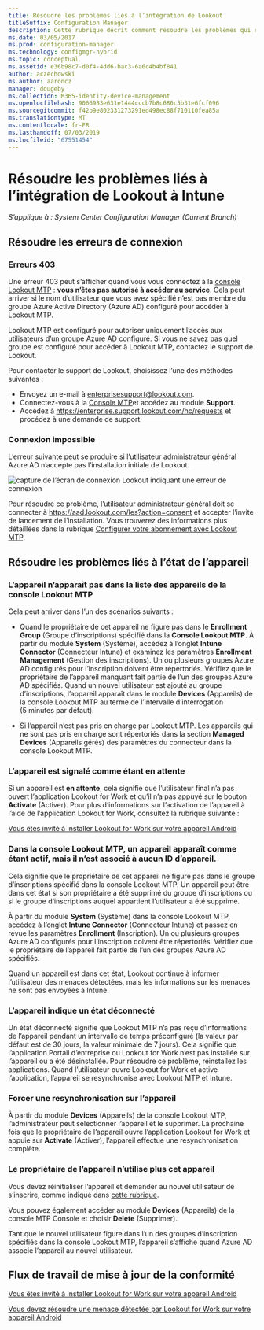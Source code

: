 ```yaml
---
title: Résoudre les problèmes liés à l’intégration de Lookout
titleSuffix: Configuration Manager
description: Cette rubrique décrit comment résoudre les problèmes qui se produisent couramment avec l’intégration de Lookout.
ms.date: 03/05/2017
ms.prod: configuration-manager
ms.technology: configmgr-hybrid
ms.topic: conceptual
ms.assetid: e36b98c7-d0f4-4dd6-bac3-6a6c4b4bf841
author: aczechowski
ms.author: aaroncz
manager: dougeby
ms.collection: M365-identity-device-management
ms.openlocfilehash: 9066983e631e1444cccb7b8c686c5b31e6fcf096
ms.sourcegitcommit: f42b9e802331273291ed498ec88f710110fea85a
ms.translationtype: MT
ms.contentlocale: fr-FR
ms.lasthandoff: 07/03/2019
ms.locfileid: "67551454"
---
```

# <a name="troubleshoot-lookout-integration-with-intune"></a>Résoudre les problèmes liés à l’intégration de Lookout à Intune

*S’applique à : System Center Configuration Manager (Current Branch)*

## <a name="troubleshoot-login-errors"></a>Résoudre les erreurs de connexion
### <a name="403-errors"></a>Erreurs 403
Une erreur 403 peut s’afficher quand vous vous connectez à la [console Lookout MTP](https://aad.lookout.com) : **vous n’êtes pas autorisé à accéder au service**. Cela peut arriver si le nom d’utilisateur que vous avez spécifié n’est pas membre du groupe Azure Active Directory (Azure AD) configuré pour accéder à Lookout MTP.

Lookout MTP est configuré pour autoriser uniquement l’accès aux utilisateurs d’un groupe Azure AD configuré. Si vous ne savez pas quel groupe est configuré pour accéder à Lookout MTP, contactez le support de Lookout.

Pour contacter le support de Lookout, choisissez l’une des méthodes suivantes :

* Envoyez un e-mail à enterprisesupport@lookout.com.
* Connectez-vous à la [Console MTP](http://aad.lookout.com)et accédez au module **Support**.
* Accédez à https://enterprise.support.lookout.com/hc/requests et procédez à une demande de support.

### <a name="unable-to-sign-in"></a>Connexion impossible
L’erreur suivante peut se produire si l’utilisateur administrateur général Azure AD n’accepte pas l’installation initiale de Lookout.

![capture de l’écran de connexion Lookout indiquant une erreur de connexion](media/lookout-consent-not-accepted-error.png)

Pour résoudre ce problème, l’utilisateur administrateur général doit se connecter à https://aad.lookout.com/les?action=consent et accepter l’invite de lancement de l’installation. Vous trouverez des informations plus détaillées dans la rubrique [Configurer votre abonnement avec Lookout MTP](set-up-your-subscription-with-lookout.md).

## <a name="troubleshoot-device-status-issues"></a>Résoudre les problèmes liés à l’état de l’appareil

### <a name="device-not-showing-up-in-the-lookout-mtp-console-device-list"></a>L’appareil n’apparaît pas dans la liste des appareils de la console Lookout MTP

Cela peut arriver dans l’un des scénarios suivants :
* Quand le propriétaire de cet appareil ne figure pas dans le **Enrollment Group** (Groupe d’inscriptions) spécifié dans la **Console Lookout MTP**.  À partir du module **System** (Système), accédez à l’onglet **Intune Connector** (Connecteur Intune) et examinez les paramètres **Enrollment Management** (Gestion des inscriptions).  Un ou plusieurs groupes Azure AD configurés pour l’inscription doivent être répertoriés.  Vérifiez que le propriétaire de l’appareil manquant fait partie de l’un des groupes Azure AD spécifiés.  Quand un nouvel utilisateur est ajouté au groupe d’inscriptions, l’appareil apparaît dans le module **Devices** (Appareils) de la console Lookout MTP au terme de l’intervalle d’interrogation (5 minutes par défaut).

* Si l’appareil n’est pas pris en charge par Lookout MTP.  Les appareils qui ne sont pas pris en charge sont répertoriés dans la section **Managed Devices** (Appareils gérés) des paramètres du connecteur dans la console Lookout MTP.

### <a name="device-continues-to-be-reported-as-pending"></a>L’appareil est signalé comme étant **en attente**

Si un appareil est **en attente**, cela signifie que l’utilisateur final n’a pas ouvert l’application Lookout for Work et qu’il n’a pas appuyé sur le bouton **Activate** (Activer). Pour plus d’informations sur l’activation de l’appareil à l’aide de l’application Lookout for Work, consultez la rubrique suivante :

[Vous êtes invité à installer Lookout for Work sur votre appareil Android](https://docs.microsoft.com/intune/enduser/you-are-prompted-to-install-lookout-for-work-android)

### <a name="in-the-lookout-mtp-console-a-device-is-showing-as-active-but-does-not-have-a-device-id"></a>Dans la console Lookout MTP, un appareil apparaît comme étant actif, mais il n’est associé à aucun ID d’appareil.
Cela signifie que le propriétaire de cet appareil ne figure pas dans le groupe d’inscriptions spécifié dans la console Lookout MTP.   Un appareil peut être dans cet état si son propriétaire a été supprimé du groupe d’inscriptions ou si le groupe d’inscriptions auquel appartient l’utilisateur a été supprimé.

À partir du module **System** (Système) dans la console Lookout MTP, accédez à l’onglet **Intune Connector** (Connecteur Intune) et passez en revue les paramètres **Enrollment** (Inscription).  Un ou plusieurs groupes Azure AD configurés pour l’inscription doivent être répertoriés.  Vérifiez que le propriétaire de l’appareil fait partie de l’un des groupes Azure AD spécifiés.

Quand un appareil est dans cet état, Lookout continue à informer l’utilisateur des menaces détectées, mais les informations sur les menaces ne sont pas envoyées à Intune.

### <a name="device-shows-disconnected-state"></a>L’appareil indique un état déconnecté

Un état déconnecté signifie que Lookout MTP n’a pas reçu d’informations de l’appareil pendant un intervalle de temps préconfiguré (la valeur par défaut est de 30 jours, la valeur minimale de 7 jours). Cela signifie que l’application Portail d’entreprise ou Lookout for Work n’est pas installée sur l’appareil ou a été désinstallée. Pour résoudre ce problème, réinstallez les applications. Quand l’utilisateur ouvre Lookout for Work et active l’application, l’appareil se resynchronise avec Lookout MTP et Intune.

### <a name="forcing-a-resync-on-the-device"></a>Forcer une resynchronisation sur l’appareil
À partir du module **Devices** (Appareils) de la console Lookout MTP, l’administrateur peut sélectionner l’appareil et le supprimer.   La prochaine fois que le propriétaire de l’appareil ouvre l’application Lookout for Work et appuie sur **Activate** (Activer), l’appareil effectue une resynchronisation complète.

### <a name="the-owner-of-the-device-is-no-longer-using-this-device"></a>Le propriétaire de l’appareil n’utilise plus cet appareil
Vous devez réinitialiser l’appareil et demander au nouvel utilisateur de s’inscrire, comme indiqué dans [cette rubrique](https://docs.microsoft.com/sccm/mdm/deploy-use/wipe-lock-reset-devices#full-wipe).


Vous pouvez également accéder au module **Devices** (Appareils) de la console MTP Console et choisir **Delete** (Supprimer).

Tant que le nouvel utilisateur figure dans l’un des groupes d’inscription spécifiés dans la console Lookout MTP, l’appareil s’affiche quand Azure AD associe l’appareil au nouvel utilisateur.

## <a name="compliance-remediation-workflows"></a>Flux de travail de mise à jour de la conformité
[Vous êtes invité à installer Lookout for Work sur votre appareil Android]( https://docs.microsoft.com/intune/enduser/you-are-prompted-to-install-lookout-for-work-android)

[Vous devez résoudre une menace détectée par Lookout for Work sur votre appareil Android](https://docs.microsoft.com/intune/enduser/you-need-to-resolve-a-threat-found-by-lookout-for-work-android)
